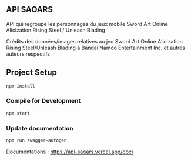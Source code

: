 ## API SAOARS

API qui regroupe les personnages du jeux mobile Sword Art Online Alicization Rising Steel / Unleash Blading

Crédits des données/images relatives au jeu Sword Art Online Alicization Rising Steel/Unleash Blading à Bandai Namco Entertainment Inc. et autres auteurs respectifs

## Project Setup

```sh
npm install
```

### Compile for Development

```sh
npm start
```

### Update documentation

```sh
npm run swagger-autogen
```

Documentations : https://api-saoars.vercel.app/doc/